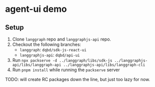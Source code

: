# agent-ui demo

## Setup

1. Clone `langgraph` repo and `langgraphjs-api` repo.
1. Checkout the following branches:
   - `langgraph`: `dqbd/sdk-js-react-ui`
   - `langgraphjs-api`: `dqbd/api-ui`
1. Run `npx packserve -d ../langgraph/libs/sdk-js ../langgraphjs-api/libs/langgraph-api ../langgraphjs-api/libs/langgraph-cli`
1. Run `pnpm install` while running the `packserve` server

TODO: will create RC packages down the line, but just too lazy for now.
